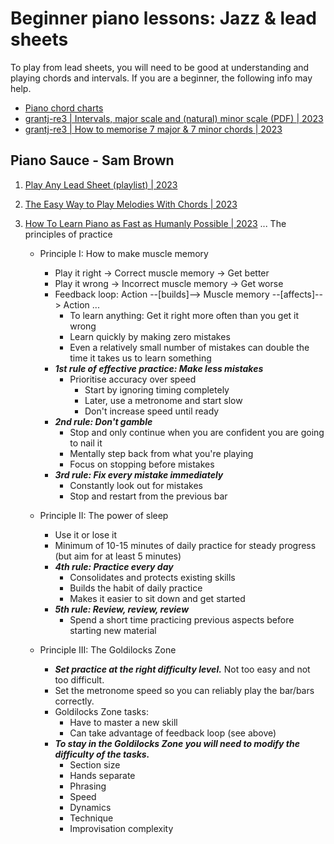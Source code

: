 # Beginner piano lessons: Jazz & lead sheets


To play from lead sheets, you will need to be good at understanding and playing chords and intervals.
If you are a beginner, the following info may help.

 - [Piano chord charts](https://github.com/grantj-re3/MusiCalzone/blob/master/piano/Links_PianoChordCharts.md)
 - [grantj-re3 | Intervals, major scale and (natural) minor scale (PDF) | 2023](https://github.com/grantj-re3/MusiCalzone/blob/master/theory/assets/musicIntervalTable.pdf)
 - [grantj-re3 | How to memorise 7 major & 7 minor chords | 2023](https://github.com/grantj-re3/MusiCalzone/blob/master/theory/7Major7MinorTriads.md)


## Piano Sauce - Sam Brown

1. [Play Any Lead Sheet (playlist) | 2023](https://www.youtube.com/playlist?list=PLvmY9Yv_ZjZF87uO3sl6qLCANasrYLsOM)

1. [The Easy Way to Play Melodies With Chords | 2023](https://www.youtube.com/watch?v=SBQoQL1lqcU)

1. [How To Learn Piano as Fast as Humanly Possible | 2023](https://www.youtube.com/watch?v=VZDmmAhQobY) ... The principles of practice
   - Principle I: How to make muscle memory
     * Play it right -> Correct muscle memory -> Get better
     * Play it wrong -> Incorrect muscle memory -> Get worse
     * Feedback loop:  Action --[builds]--> Muscle memory --[affects]--> Action ...
       + To learn anything: Get it right more often than you get it wrong
       + Learn quickly by making zero mistakes
       + Even a relatively small number of mistakes can double the time it takes us to learn something
     * ***1st rule of effective practice: Make less mistakes***
       + Prioritise accuracy over speed
         - Start by ignoring timing completely
         - Later, use a metronome and start slow
         - Don't increase speed until ready
     * ***2nd rule: Don't gamble***
       + Stop and only continue when you are confident you are going to nail it
       + Mentally step back from what you're playing
       + Focus on stopping before mistakes
     * ***3rd rule: Fix every mistake immediately***
       + Constantly look out for mistakes
       + Stop and restart from the previous bar

   - Principle II: The power of sleep
     * Use it or lose it
     * Minimum of 10-15 minutes of daily practice for steady progress (but aim for at least 5 minutes)
     * ***4th rule: Practice every day***
       + Consolidates and protects existing skills
       + Builds the habit of daily practice
       + Makes it easier to sit down and get started
     * ***5th rule: Review, review, review***
       + Spend a short time practicing previous aspects before starting new material

   - Principle III: The Goldilocks Zone
     * ***Set practice at the right difficulty level.*** Not too easy and not too difficult.
     * Set the metronome speed so you can reliably play the bar/bars correctly.
     * Goldilocks Zone tasks:
       + Have to master a new skill
       + Can take advantage of feedback loop (see above)
     * ***To stay in the Goldilocks Zone you will need to modify the difficulty of the tasks.***
       + Section size
       + Hands separate
       + Phrasing
       + Speed
       + Dynamics
       + Technique
       + Improvisation complexity

